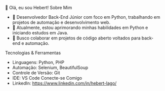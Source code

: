 👋 Olá, eu sou Hebert!
 Sobre Mim
- 🔭 Desenvolvedor Back-End Júnior com foco em Python, trabalhando em projetos de automação e desenvolvimento web.
- 🌱 Atualmente, estou aprimorando minhas habilidades em Python e iniciando estudos em Java.
- 👯 Busco colaborar em projetos de código aberto voltados para back-end e automação.

Tecnologias & Ferramentas
 - Linguagens: Python, PHP
 - Automação: Selenium, BeautifulSoup
 - Controle de Versão: Git
 - IDE: VS Code
Conecte-se Comigo
 - LinkedIn: https://www.linkedin.com/in/hebert-lago/
